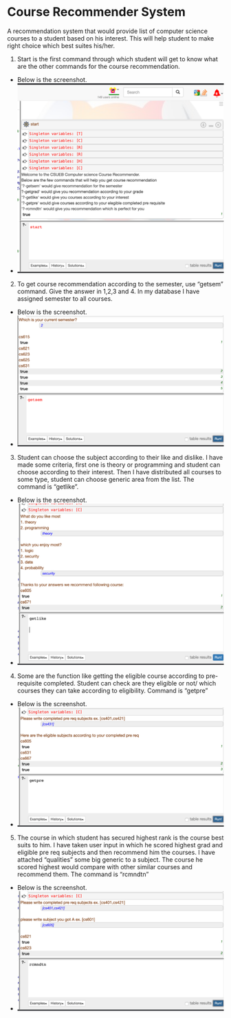 # Course Recommender System
A recommendation system that would provide list of computer science courses to a student based on his interest. This will help student to make right choice which best suites his/her.
1. Start is the first command through which student will get to know what are the other commands for the course recommendation.
  - Below is the screenshot.
  - ![start_command](start.png)
2. To get course recommendation according to the semester, use “getsem” command. Give the answer in 1,2,3 and 4. In my database I have assigned semester to all courses.

  - Below is the screenshot.
  - ![getsem_command](getsem.png)
3. Student can choose the subject according to their like and dislike. I have made some criteria, first one is theory or programming and student can choose according to their interest. Then I have distributed all courses to some type, student can choose generic area from the list. The command is “getlike”. 

  - Below is the screenshot.
  - ![getlike_command](getlike.png)
4. Some are the function like getting the eligible course according to pre-requisite completed. Student can check are they eligible or not/ which courses they can take according to eligibility. Command is “getpre”

  - Below is the screenshot.
  - ![getpre_command](getpre.png)
5. The course in which student has secured highest rank is the course best suits to him. I have taken user input in which he scored highest grad and eligible pre req subjects and then recommend him the courses. I have attached “qualities” some big generic to a subject. The course he scored highest would compare with other similar courses and recommend them.
The command is “rcmndtn”

  - Below is the screenshot.
  - ![rccmndtn_command](rcmndtn.png)
